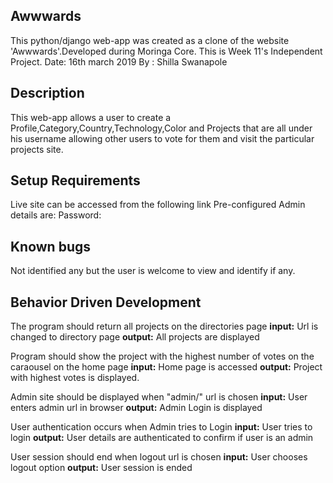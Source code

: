 ## Awwwards

This python/django web-app was created as a clone of the website 'Awwwards'.Developed during Moringa Core. This is Week 11's Independent Project. Date: 16th march 2019 By : Shilla Swanapole

## Description

This web-app allows a user to create a Profile,Category,Country,Technology,Color and Projects that are all under his username allowing other users to vote for them and visit the particular projects site.

## Setup Requirements

Live site can be accessed from the following link
Pre-configured Admin details are: Password:

## Known bugs

Not identified any but the user is welcome to view and identify if any.

## Behavior Driven Development

The program should return all projects on the directories page
**input:** Url is changed to directory page
**output:** All projects are displayed

Program should show the project with the highest number of votes on the caraousel on the home page
**input:** Home page is accessed
**output:** Project with highest votes is displayed.

Admin site should be displayed when "admin/" url is chosen
**input:** User enters admin url in browser
**output:** Admin Login is displayed

User authentication occurs when Admin tries to Login
**input:** User tries to login
**output:** User details are authenticated to confirm if user is an admin

User session should end when logout url is chosen
**input:** User chooses logout option
**output:** User session is ended
